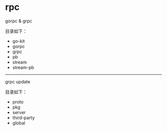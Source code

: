 # rpc
gorpc &amp; grpc

目录如下：
* go-kit
* gorpc
* grpc
* pb
* stream
* stream-pb


-------
grpc update

目录如下：

* proto
* pkg 
* server
* third-party
* global